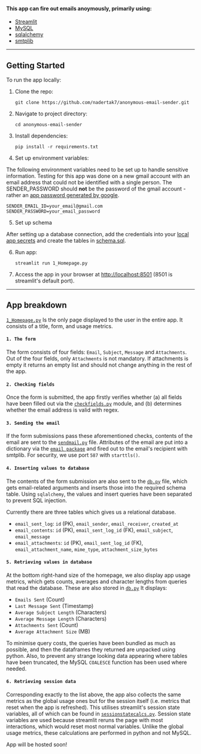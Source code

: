 #### This app can fire out emails anoymously, primarily using:
 - [Streamlit](https://streamlit.io)
 - [MySQL](https://www.mysql.com)
 - [sqlalchemy](https://www.sqlalchemy.org)
 - [smtplib](https://docs.python.org/3/library/smtplib.html)

----

## Getting Started

To run the app locally:

1. Clone the repo:

   ```console
   git clone https://github.com/nadertak7/anonymous-email-sender.git
   ```

2. Navigate to project directory:

   ```console
   cd anonymous-email-sender
   ```

3. Install dependencies:

   ```console
   pip install -r requirements.txt
   ```

4. Set up environment variables:

  The following environment variables need to be set up to handle sensitive information. Testing for this app was done on a new gmail account with an email address that could not be identified with a single person. The SENDER_PASSWORD should **not** be the password of the gmail account - rather an [app password generated by google](https://support.google.com/mail/answer/185833?hl=en).

   ```env
   SENDER_EMAIL_ID=your_email@gmail.com
   SENDER_PASSWORD=your_email_password
  ```

5. Set up schema

  After setting up a database connection, add the credentials into your [local app secrets](https://docs.streamlit.io/knowledge-base/tutorials/databases/mysql) and create the tables in [schema.sql](/schema.sql).

6. Run app:

   ```console
   streamlit run 1_Homepage.py
   ```

7. Access the app in your browser at [http://localhost:8501](http://localhost:8501) (8501 is streamlit's default port).

---

## App breakdown

[`1_Homepage.py`](/1_Homepage.py) Is the only page displayed to the user in the entire app. It consists of a title, form, and usage metrics. 



#### `1. The form`

The form consists of four fields: `Email`, `Subject`, `Message` and `Attachments`. Out of the four fields, only `Attachments` is not mandatory. If attachments is empty it returns an empty list and should not change anything in the rest of the app. 



#### `2. Checking fields`

Once the form is submitted, the app firstly verifies whether (a) all fields have been filled out via the [`checkfields.py`](bespokefunctions/checkfields.py) module, and (b) determines whether the email address is valid with regex. 



#### `3. Sending the email`

If the form submissions pass these aforementioned checks, contents of the email are sent to the [`sendmail.py`](bespokefunctions/sendmail.py) file. Attributes of the email are put into a dictionary via the [`email package`](https://python.readthedocs.io/fr/latest/library/email.message.html) and fired out to the email's recipient with smtplib. For security, we use port `587` with `starttls()`.



#### `4. Inserting values to database`

The contents of the form submission are also sent to the [`db.py`](bespokefunctions/db.py) file, which gets email-related arguments and inserts those into the required schema table. Using `sqlalchemy`, the values and insert queries have been separated to prevent SQL injection. 

Currently there are three tables which gives us a relational database.

- `email_sent_log`: `id` (PK), `email_sender`, `email_receiver`, `created_at`
- `email_contents`: `id` (PK), `email_sent_log_id` (FK), `email_subject`, `email_message`
- `email_attachments`: `id` (PK), `email_sent_log_id` (FK), `email_attachment_name`, `mime_type`, `attachment_size_bytes`



#### `5. Retrieving values in database`

At the bottom right-hand size of the homepage, we also display app usage metrics, which gets counts, averages and character lengths from queries that read the database. These are also stored in [`db.py`](bespokefunctions/db.py) It displays: 

- `Emails Sent` (Count)
- `Last Message Sent` (Timestamp)
- `Average Subject Length` (Characters)
- `Average Message Length` (Characters)
- `Attachments Sent` (Count)
- `Average Attachment Size` (MB)

To minimise query costs, the queries have been bundled as much as possible, and then the dataframes they returned are unpacked using python. Also, to prevent any strange looking data appearing where tables have been truncated, the MySQL `COALESCE` function has been used where needed. 



#### `6. Retrieving session data`

Corresponding exactly to the list above, the app also collects the same metrics as the global usage ones but for the session itself (i.e. metrics that reset when the app is refreshed). This utilises streamlit's session state variables, all of which can be found in [`sessionstatecalcs.py`](bespokefunctions/sessionstatecalcs.py). Session state variables are used because streamlit reruns the page with most interactions, which would reset most normal variables. Unlike the global usage metrics, these calculations are performed in python and not MySQL. 


App will be hosted soon!
